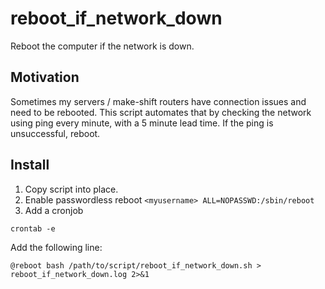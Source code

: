 # reboot_if_network_down
Reboot the computer if the network is down.

## Motivation
Sometimes my servers / make-shift routers have connection issues and need to be rebooted. This script automates that by checking the network using ping every minute, with a 5 minute lead time. If the ping is unsuccessful, reboot.

## Install
1. Copy script into place.
2. Enable passwordless reboot
`<myusername> ALL=NOPASSWD:/sbin/reboot`
3. Add a cronjob
```
crontab -e
```
Add the following line:
```
@reboot bash /path/to/script/reboot_if_network_down.sh > reboot_if_network_down.log 2>&1
```
